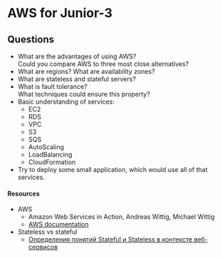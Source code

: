 # AWS for Junior-3

## Questions

* What are the advantages of using AWS?  
Could you compare AWS to three most close alternatives?
* What are regions? What are availability zones?
* What are stateless and stateful servers?
* What is fault tolerance?  
What techniques could ensure this property?
* Basic understanding of services:
  * EC2
  * RDS
  * VPC
  * S3
  * SQS
  * AutoScaling
  * LoadBalancing
  * CloudFormation
* Try to deploy some small application, which would use all of that services.

#### Resources

* AWS
  * Amazon Web Services in Action, Andreas Wittig, Michael Wittig
  * [AWS documentation](https://docs.aws.amazon.com/)
* Stateless vs stateful
  * [Определения понятий Stateful и Stateless в контексте веб-сервисов](https://medium.com/@ermakovichdmitriy/%D0%BE%D0%BF%D1%80%D0%B5%D0%B4%D0%B5%D0%BB%D0%B5%D0%BD%D0%B8%D1%8F-%D0%BF%D0%BE%D0%BD%D1%8F%D1%82%D0%B8%D0%B9-stateful-%D0%B8-stateless-%D0%B2-%D0%BA%D0%BE%D0%BD%D1%82%D0%B5%D0%BA%D1%81%D1%82%D0%B5-%D0%B2%D0%B5%D0%B1-%D1%81%D0%B5%D1%80%D0%B2%D0%B8%D1%81%D0%BE%D0%B2-%D0%BF%D0%B5%D1%80%D0%B5%D0%B2%D0%BE%D0%B4-18a910a226a1)

